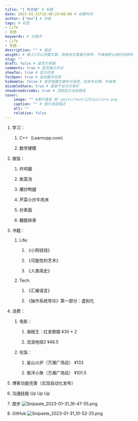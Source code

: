 ```yaml
---
title: "1 月总结" # 标题
date: 2023-01-31T16:48:25+08:00 # 创建时间
author: ["Xan"] # 作者
tags: # 标签
- Life 
- 总结
keywords: # 关键词
- Life 
- 总结
description: "" # 描述
weight: # 输入1可以顶置文章，用来给文章展示排序，不填就默认按时间排序
slug: ""
draft: false # 是否为草稿
comments: true # 是否展示评论
showToc: true # 显示目录
TocOpen: true # 自动展开目录
hidemeta: false # 是否隐藏文章的元信息，如发布日期、作者等
disableShare: true # 底部不显示分享栏
showbreadcrumbs: true # 顶部显示当前路径
cover:
    image: "" #图片路径 例：posts/tech/123/picture.png
    caption: "" # 图片底部描述
    alt: ""
    relative: false
---
```


1.  学习：
    
    1.  C++（Learncpp.com）
        
    2.  数学建模
        
2.  做饭：
    
    1.  炸鸡腿
        
    2.  紫菜汤
        
    3.  爆炒鸭腿
        
    4.  芹菜小炒牛肉末
        
    5.  炒素面
        
    6.  糖醋排骨
        
3.  书籍：
    
    1.  Life:
        
        1.  《小狗钱钱》
            
        2.  《可能性的艺术》
            
        3.  《人类简史》
            
    2.  Tech:
        
        1.  《汇编语言》
            
        2.  《操作系统导论》第一部分：虚拟化
            
4.  消费：
    
    1.  电影：
        
        1.  海贼王：红发歌姬 ¥30 * 2
            
        2.  流浪地球2 ¥48.5
            
    2.  吃饭：
        
        1.  釜山火炉（万潮广场店） ¥133
            
        2.  南洋小聚（万潮广场店） ¥101.5
            
5.  博客功能完善（实现自动化发布）
    
6.  沟通技能 Up Up Up
    
7.  跑步
![Snipaste_2023-01-31_16-47-55.png](https://bu.dusays.com/2023/01/31/63d8d7463626b.png)

8.  GitHub
![Snipaste_2023-01-31_10-52-25.png](https://bu.dusays.com/2023/01/31/63d8d748a38da.png)
